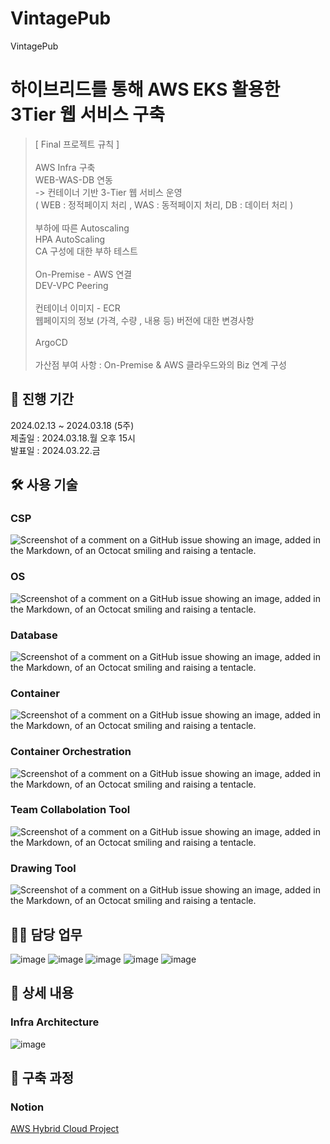 # VintagePub
VintagePub


# 하이브리드를 통해 AWS EKS 활용한 3Tier 웹 서비스 구축


> [ Final 프로젝트 규칙 ] \
\
AWS Infra 구축 \
WEB-WAS-DB 연동 \
 -> 컨테이너 기반 3-Tier 웹 서비스 운영 \
    ( WEB : 정적페이지 처리  , WAS : 동적페이지 처리, DB : 데이터 처리 ) \
\
부하에 따른 Autoscaling \
 HPA AutoScaling \
 CA 구성에 대한 부하 테스트 \
\
On-Premise - AWS 연결 \
DEV-VPC Peering \
\
컨테이너 이미지 - ECR \
웹페이지의 정보 (가격, 수량 , 내용 등) 버전에 대한 변경사항 \
\
ArgoCD \
\
가산점 부여 사항 : On-Premise & AWS 클라우드와의 Biz 연계 구성


## 📆 진행 기간 
2024.02.13 ~ 2024.03.18 (5주) \
제출일 : 2024.03.18.월 오후 15시 \
발표일 : 2024.03.22.금 
 
 
## 🛠 사용 기술
### CSP 
![Screenshot of a comment on a GitHub issue showing an image, added in the Markdown, of an Octocat smiling and raising a tentacle.](https://camo.githubusercontent.com/d07ecd60e94498eee17b1b702c3034e6d9a30abe4a23ae4b23b3c2f1c98325f8/68747470733a2f2f696d672e736869656c64732e696f2f62616467652f416d617a6f6e204157532d3233324633453f7374796c653d666c61742d737175617265266c6f676f3d416d617a6f6e20415753266c6f676f436f6c6f723d7768697465)

### OS 
![Screenshot of a comment on a GitHub issue showing an image, added in the Markdown, of an Octocat smiling and raising a tentacle.](https://camo.githubusercontent.com/a3d2446a97b12162718ac87671c8d22bea478b38333cc057815652e7f3aadaa6/68747470733a2f2f696d672e736869656c64732e696f2f62616467652f416d617a6f6e204c696e757820322d3233324633453f7374796c653d666c61742d737175617265266c6f676f3d416d617a6f6e20415753266c6f676f436f6c6f723d7768697465)

### Database 
![Screenshot of a comment on a GitHub issue showing an image, added in the Markdown, of an Octocat smiling and raising a tentacle.](https://camo.githubusercontent.com/0efa8fcd6f09597585ca1b0acbd5f64e77cae7c209143ae65eb517374df7daeb/68747470733a2f2f696d672e736869656c64732e696f2f62616467652f6d7973716c2d3434373941313f7374796c653d666c61742d737175617265266c6f676f3d6d7973716c266c6f676f436f6c6f723d7768697465)

### Container 
![Screenshot of a comment on a GitHub issue showing an image, added in the Markdown, of an Octocat smiling and raising a tentacle.](https://camo.githubusercontent.com/60bd8f50238e3468fc6d8b54543b9a1e675eb448ddfe22107e013b8964e2f67a/68747470733a2f2f696d672e736869656c64732e696f2f62616467652f446f636b65722d3234393645443f7374796c653d666c61742d737175617265266c6f676f3d446f636b6572266c6f676f436f6c6f723d7768697465)

### Container Orchestration
![Screenshot of a comment on a GitHub issue showing an image, added in the Markdown, of an Octocat smiling and raising a tentacle.](https://camo.githubusercontent.com/8e7a8599d050f85c44a133a2d95eb2a6b87453d232ecee7080e1d992833e83ca/68747470733a2f2f696d672e736869656c64732e696f2f62616467652f416d617a6f6e20454b532d4646393930303f7374796c653d666c61742d737175617265266c6f676f3d416d617a6f6e20454b53266c6f676f436f6c6f723d7768697465)

### Team Collabolation Tool
![Screenshot of a comment on a GitHub issue showing an image, added in the Markdown, of an Octocat smiling and raising a tentacle.](https://camo.githubusercontent.com/ac8e50ec4dfc3513f4d66c023dcecf106f3d7e2d5ad70da9375cf71bd1987e93/68747470733a2f2f696d672e736869656c64732e696f2f62616467652f4e6f74696f6e2d3030303030303f7374796c653d666c61742d737175617265266c6f676f3d4e6f74696f6e266c6f676f436f6c6f723d7768697465)

### Drawing Tool
![Screenshot of a comment on a GitHub issue showing an image, added in the Markdown, of an Octocat smiling and raising a tentacle.](https://camo.githubusercontent.com/dbdaa692167ef45698b2fdf349b51d3678255d76d835c804221fb7f563304d33/68747470733a2f2f696d672e736869656c64732e696f2f62616467652f44726177696f2d3030303030303f7374796c653d666c61742d737175617265266c6f676f3d44726177696f266c6f676f436f6c6f723d7768697465)


## 💁‍♂️ 담당 업무
![image](https://github.com/JJungeee/VintagePub/assets/142209884/1294aa1f-3aca-471c-8bf0-aa8c42fd99d4)
![image](https://github.com/JJungeee/VintagePub/assets/142209884/68b60be0-2b73-4ce6-97fe-5a74400e1e3a)
![image](https://github.com/JJungeee/VintagePub/assets/142209884/76653bd9-de94-4dd8-a977-be669ad8ee7d)
![image](https://github.com/JJungeee/VintagePub/assets/142209884/21ab2938-d795-4108-82bb-710188172cab)
![image](https://github.com/JJungeee/VintagePub/assets/142209884/c1e1c254-d119-4def-bebc-4fa06c2cbec1)


## 📖 상세 내용
### Infra Architecture
![image](https://github.com/JJungeee/VintagePub/assets/142209884/e6194b9f-7fad-4f30-b585-651101c259de)



## 🔗 구축 과정
### Notion
 [AWS Hybrid Cloud Project](https://www.notion.so/AWS-Hybrid-Cloud-Project-efc24c8504b241fabcf3c548db8e0833?pvs=4)

